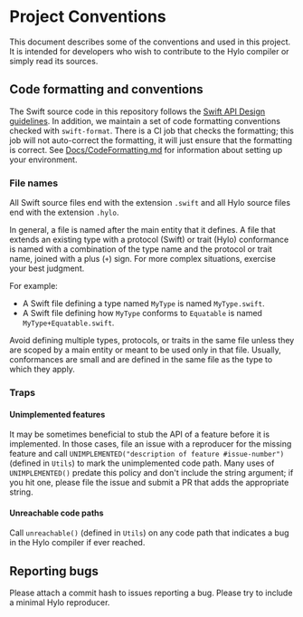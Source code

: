 # Project Conventions

This document describes some of the conventions and used in this project.
It is intended for developers who wish to contribute to the Hylo compiler or simply read its sources.

## Code formatting and conventions

The Swift source code in this repository follows the [Swift API Design guidelines](https://www.swift.org/documentation/api-design-guidelines/).
In addition, we maintain a set of code formatting conventions checked with `swift-format`.
There is a CI job that checks the formatting; this job will not auto-correct the formatting, it will just ensure that the formatting is correct.
See [Docs/CodeFormatting.md](Docs/CodeFormatting.md) for information about setting up your environment.

### File names

All Swift source files end with the extension `.swift` and all Hylo source files end with the extension `.hylo`.

In general, a file is named after the main entity that it defines.
A file that extends an existing type with a protocol (Swift) or trait (Hylo) conformance is named with a combination of the type name and the protocol or trait name, joined with a plus (`+`) sign.
For more complex situations, exercise your best judgment.

For example:
- A Swift file defining a type named `MyType` is named `MyType.swift`.
- A Swift file defining how `MyType` conforms to `Equatable` is named `MyType+Equatable.swift`.

Avoid defining multiple types, protocols, or traits in the same file unless they are scoped by a main entity or meant to be used only in that file.
Usually, conformances are small and are defined in the same file as the type to which they apply.

### Traps

#### Unimplemented features

It may be sometimes beneficial to stub the API of a feature before it is implemented.
In those cases,  file an issue with a reproducer for the missing feature and call `UNIMPLEMENTED("description of feature #issue-number")` (defined in `Utils`) to mark the unimplemented code path.
Many uses of `UNIMPLEMENTED()` predate this policy and don't include the string argument; if you hit one, please file the issue and submit a PR that adds the appropriate string.

#### Unreachable code paths

Call `unreachable()` (defined in `Utils`) on any code path that indicates a bug in the Hylo compiler if ever reached. 

## Reporting bugs

Please attach a commit hash to issues reporting a bug.
Please try to include a minimal Hylo reproducer.
